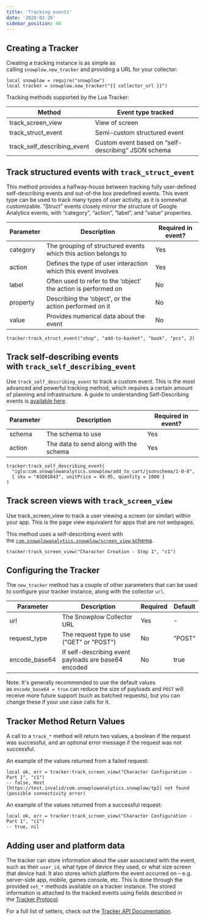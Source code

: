 ```yaml
---
title: 'Tracking events'
date: '2020-02-26'
sidebar_position: 40
---
```


## Creating a Tracker

Creating a tracking instance is as simple as calling `snowplow.new_tracker` and providing a URL for your collector:

```
local snowplow = require("snowplow")
local tracker = snowplow.new_tracker("{{ collector_url }}")
```

Tracking methods supported by the Lua Tracker:

| Method                      | Event type tracked                                  |
| --------------------------- | --------------------------------------------------- |
| track_screen_view           | View of screen                                      |
| track_struct_event          | Semi-custom structured event                        |
| track_self_describing_event | Custom event based on “self-describing” JSON schema |

## Track structured events with `track_struct_event`

This method provides a halfway-house between tracking fully user-defined self-describing events and out-of-the box predefined events. This event type can be used to track many types of user activity, as it is somewhat customizable. “Struct” events closely mirror the structure of Google Analytics events, with “category”, “action”, “label”, and “value” properties.

| Parameter | Description                                                    | Required in event? |
| --------- | -------------------------------------------------------------- | ------------------ |
| category  | The grouping of structured events which this action belongs to | Yes                |
| action    | Defines the type of user interaction which this event involves | Yes                |
| label     | Often used to refer to the ‘object’ the action is performed on | No                 |
| property  | Describing the ‘object’, or the action performed on it         | No                 |
| value     | Provides numerical data about the event                        | No                 |

```
tracker:track_struct_event("shop", "add-to-basket", "book", "pcs", 2)
```

## Track self-describing events with `track_self_describing_event`

Use `track_self_describing_event` to track a custom event. This is the most advanced and powerful tracking method, which requires a certain amount of planning and infrastructure. A guide to understanding Self-Describing events is [available here](/docs/understanding-tracking-design/out-of-the-box-vs-custom-events-and-entities/index.md#self-describing-events).

| Parameter | Description                            | Required in event? |
| --------- | -------------------------------------- | ------------------ |
| schema    | The schema to use                      | Yes                |
| action    | The data to send along with the schema | Yes                |

```
tracker:track_self_describing_event(
  "iglu:com.snowplowanalytics.snowplow/add_to_cart/jsonschema/1-0-0",
  { sku = "ASO01043", unitPrice = 49.95, quantity = 1000 }
)
```

## Track screen views with `track_screen_view`

Use track_screen_view to track a user viewing a screen (or similar) within your app. This is the page view equivalent for apps that are not webpages.

This method uses a self-describing event with the [`com.snowplowanalytics.snowplow/screen_view` schema](https://github.com/snowplow/iglu-central/blob/master/schemas/com.snowplowanalytics.snowplow/screen_view/jsonschema/1-0-0).

```
tracker:track_screen_view("Character Creation - Step 1", "c1")
```

## Configuring the Tracker

The `new_tracker` method has a couple of other parameters that can be used to configure your tracker instance, along with the collector `url`.

| Parameter     | Description                                          | Required | Default |
| ------------- | ---------------------------------------------------- | -------- | ------- |
| url           | The Snowplow Collector URL                           | Yes      | \-      |
| request_type  | The request type to use ("GET" or "POST")            | No       | "POST"  |
| encode_base64 | If self-describing event payloads are base64 encoded | No       | true    |

Note: It's generally recommended to use the default values as `encode_base64 = true` can reduce the size of payloads and `POST` will receive more future support (such as batched requests), but you can change these if your use case calls for it.

## Tracker Method Return Values

A call to a `track_*` method will return two values, a boolean if the request was successful, and an optional error message if the request was not successful.

An example of the values returned from a failed request:

```
local ok, err = tracker:track_screen_view("Character Configuration - Part 1", "c1")
-- false, Host [https://test.invalid/com.snowplowanalytics.snowplow/tp2] not found (possible connectivity error)
```

An example of the values returned from a successful request:

```
local ok, err = tracker:track_screen_view("Character Configuration - Part 1", "c1")
-- true, nil
```

## Adding user and platform data

The tracker can store information about the user associated with the event, such as their `user_id`, what type of device they used, or what size screen that device had. It also stores which platform the event occurred on – e.g. server-side app, mobile, games console, etc. This is done through the provided `set_*` methods available on a tracker instance. The stored information is attached to the tracked events using fields described in the [Tracker Protocol](/docs/collecting-data/collecting-from-own-applications/snowplow-tracker-protocol/index.md).

For a full list of setters, check out the [Tracker API Documentation](https://snowplow.github.io/snowplow-lua-tracker/modules/Tracker.html).
